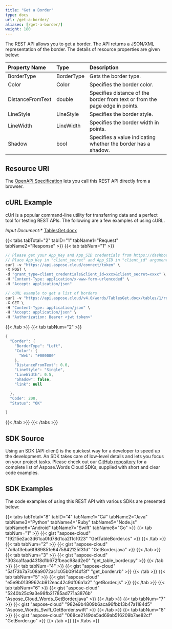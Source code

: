 ```yaml
---
title: "Get a Border"
type: docs
url: /get-a-border/
aliases: [/get-a-border/]
weight: 180
---
```


The REST API allows you to get a border. The API returns a JSON/XML representation of the border. The details of resource properties are given below:

|Property Name|Type|Description|
| :- | :- | :- |
|BorderType|BorderType|Gets the border type.|
|Color|Color|Specifies the border color.|
|DistanceFromText|double|Specifies distance of the border from text or from the page edge in points.|
|LineStyle|LineStyle|Specifies the border style.|
|LineWidth|LineWidth|Specifies the border width in points.|
|Shadow|bool|Specifies a value indicating whether the border has a shadow.|

## Resource URI

The [OpenAPI Specification](https://apireference.aspose.cloud/words/#/Borders/GetBorder) lets you call this REST API directly from a browser.

## cURL Example

cUrl is a popular command-line utility for transferring data and a perfect tool for testing REST APIs. The following are a few examples of using cURL.

*Input Document:** [TablesGet.docx](attachments/885355/1180119.docx)

{{< tabs tabTotal="2" tabID="1" tabName1="Request" tabName2="Response" >}}
{{< tab tabNum="1" >}}
```java
// Please get your App_Key and App_SID credentials from https://dashboard.aspose.cloud/#/apps.
// Place App_Key in "client_secret" and App_SID in "client_id" argument.
curl -v "https://api.aspose.cloud/connect/token" \
-X POST \
-d "grant_type=client_credentials&client_id=xxxx&client_secret=xxxx" \
-H "Content-Type: application/x-www-form-urlencoded" \
-H "Accept: application/json"

// cURL example to get a list of borders
curl -v "https://api.aspose.cloud/v4.0/words/TablesGet.docx/tables/1/rows/0/cells/0/borders/left" \
-X GET \
-H "Content-Type: application/json" \
-H "Accept: application/json" \
-H "Authorization: Bearer <jwt token>"
```

{{< /tab >}}
{{< tab tabNum="2" >}}
```java
{
  "Border": {
    "BorderType": "Left",
    "Color": {
      "Web": "#000000"
    },
    "DistanceFromText": 0.0,
    "LineStyle": "Single",
    "LineWidth": 0.5,
    "Shadow": false,
    "link": null

  },
  "Code": 200,
  "Status": "OK"

}
```

{{< /tab >}}
{{< /tabs >}}
## SDK Source

Using an SDK (API client) is the quickest way for a developer to speed up the development. An SDK takes care of low-level details and lets you focus on your project tasks. Please check out our [GitHub repository](https://github.com/aspose-words-cloud) for a complete list of Aspose.Words Cloud SDKs, supplied with short and clear code examples.

## SDK Examples

The code examples of using this REST API with various SDKs are presented below:

{{< tabs tabTotal="8" tabID="4" tabName1="C#" tabName2="Java" tabName3="Python" tabName4="Ruby" tabName5="Node.js" tabName6="Android" tabName7="Swift" tabName8="Go" >}}
{{< tab tabNum="1" >}}
{{< gist "aspose-cloud" "19215e2ac3d61ca0fd78d1ca2f1c1023" "GetTableBorder.cs" >}}
{{< /tab >}}
{{< tab tabNum="2" >}}
{{< gist "aspose-cloud" "7d6af3eba6f989851e6475842125f31d" "GetBorder.java" >}}
{{< /tab >}}
{{< tab tabNum="3" >}}
{{< gist "aspose-cloud" "303ca1faad43f8d1b672fbeac98ad2e0" "get_table_border.py" >}}
{{< /tab >}}
{{< tab tabNum="4" >}}
{{< gist "aspose-cloud" "5af73b7a7c08a9072ac1c05b0914df3f" "get_border.rb" >}}
{{< /tab >}}
{{< tab tabNum="5" >}}
{{< gist "aspose-cloud" "e5e9b0139962cb912eac42c9df06a1a2" "getBorder.js" >}}
{{< /tab >}}
{{< tab tabNum="6" >}}
{{< gist "aspose-cloud" "5240b25c9a3e98fb21785ad771a3876b" "Aspose_Cloud_Words_GetBorder.java" >}}
{{< /tab >}}
{{< tab tabNum="7" >}}
{{< gist "aspose-cloud" "982e9b4809b6aca96fbb13b47a1184d5" "Aspose_Words_Swift_GetBorder.swift" >}}
{{< /tab >}}
{{< tab tabNum="8" >}}
{{< gist "aspose-cloud" "068ce2149de5ad69ab516209b7ae82cf" "GetBorder.go" >}}
{{< /tab >}}
{{< /tabs >}}
